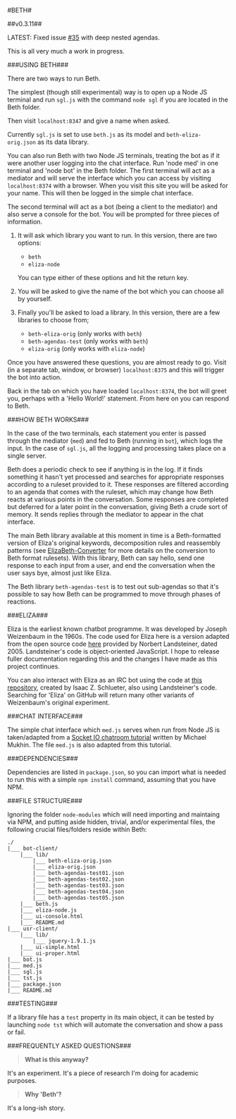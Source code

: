 #BETH#

##v0.3.11##

LATEST: Fixed issue [#35](https://github.com/guypursey/Beth/issues/35) with deep nested agendas.

This is all very much a work in progress.


###USING BETH###

There are two ways to run Beth.

The simplest (though still experimental) way is to open up a Node JS terminal and run `sgl.js` with the command `node sgl` if you are located in the Beth folder.

Then visit `localhost:8347` and give a name when asked.

Currently `sgl.js` is set to use `beth.js` as its model and `beth-eliza-orig.json` as its data library.

You can also run Beth with two Node JS terminals, treating the bot as if it were another user logging into the chat interface. Run 'node med' in one terminal and 'node bot' in the Beth folder. The first terminal will act as a mediator and will serve the interface which you can access by visiting `localhost:8374` with a browser. When you visit this site you will be asked for your name. This will then be logged in the simple chat interface.

The second terminal will act as a bot (being a client to the mediator) and also serve a console for the bot. You will be prompted for three pieces of information.

1. It will ask which library you want to run. In this version, there are two options:
   - `beth`
   - `eliza-node`

   You can type either of these options and hit the return key.

2. You will be asked to give the name of the bot which you can choose all by yourself.
 
3. Finally you'll be asked to load a library. In this version, there are a few libraries to choose from;
   - `beth-eliza-orig`	(only works with `beth`)
   - `beth-agendas-test` (only works with `beth`)
   - `eliza-orig`		(only works with `eliza-node`)
	
Once you have answered these questions, you are almost ready to go. Visit (in a separate tab, window, or browser) `localhost:8375` and this will trigger the bot into action.

Back in the tab on which you have loaded `localhost:8374`, the bot will greet you, perhaps with a 'Hello World!' statement. From here on you can respond to Beth.

###HOW BETH WORKS###

In the case of the two terminals, each statement you enter is passed through the mediator (`med`) and fed to Beth (running in `bot`), which logs the input. In the case of `sgl.js`, all the logging and processing takes place on a single server.

Beth does a periodic check to see if anything is in the log. If it finds something it hasn't yet processed and searches for appropriate responses according to a ruleset provided to it. These responses are filtered according to an agenda that comes with the ruleset, which may change how Beth reacts at various points in the conversation. Some responses are completed but deferred for a later point in the conversation, giving Beth a crude sort of memory. It sends replies through the mediator to appear in the chat interface.

The main Beth library available at this moment in time is a Beth-formatted version of Eliza's original keywords, decomposition rules and reassembly patterns (see [ElizaBeth-Converter](https://github.com/guypursey/ElizaBeth-Converter) for more details on the conversion to Beth format rulesets). With this library, Beth can say hello, send one response to each input from a user, and end the conversation when the user says bye, almost just like Eliza.

The Beth library `beth-agendas-test` is to test out sub-agendas so that it's possible to say how Beth can be programmed to move through phases of reactions.

###ELIZA###

Eliza is the earliest known chatbot programme. It was developed by Joseph Weizenbaum in the 1960s. The code used for Eliza here is a version adapted from the open source code [here](http://www.masswerk.at/elizabot/eliza.html) provided by Norbert Landsteiner, dated 2005. Landsteiner's code is object-oriented JavaScript. I hope to release fuller documentation regarding this and the changes I have made as this project continues.

You can also interact with Eliza as an IRC bot using the code at [this repository](https://github.com/isaacs/node-eliza), created by Isaac Z. Schlueter, also using Landsteiner's code. Searching for 'Eliza' on GitHub will return many other variants of Weizenbaum's original experiment.

###CHAT INTERFACE###

The simple chat interface which `med.js` serves when run from Node JS is taken/adapted from a [Socket IO chatroom tutorial](http://psitsmike.com/2011/09/node-js-and-socket-io-chat-tutorial/) written by Michael Mukhin. The file `med.js` is also adapted from this tutorial.

###DEPENDENCIES###

Dependencies are listed in `package.json`, so you can import what is needed to run this with a simple `npm install` command, assuming that you have NPM.

###FILE STRUCTURE###

Ignoring the folder `node-modules` which will need importing and maintaing via NPM, and putting aside hidden, trivial, and/or experimental files, the following crucial files/folders reside within Beth:

	./
	|___ bot-client/
		|___ lib/
			|___ beth-eliza-orig.json
			|___ eliza-orig.json
			|___ beth-agendas-test01.json
			|___ beth-agendas-test02.json
			|___ beth-agendas-test03.json
			|___ beth-agendas-test04.json
			|___ beth-agendas-test05.json
        |___ beth.js
		|___ eliza-node.js
		|___ ui-console.html
		|___ README.md
	|___ usr-client/
		|___ lib/
			|___ jquery-1.9.1.js
		|___ ui-simple.html
		|___ ui-proper.html
	|___ bot.js
	|___ med.js
	|___ sgl.js
	|___ tst.js
	|___ package.json
	|___ README.md


###TESTING###

If a library file has a `test` property in its main object, it can be tested by launching `node tst` which will automate the conversation and show a pass or fail. 


###FREQUENTLY ASKED QUESTIONS###

> **What is this anyway?**

It's an experiment. It's a piece of research I'm doing for academic purposes.

> **Why 'Beth'?**

It's a long-ish story.

